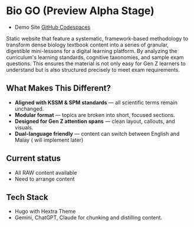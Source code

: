 # Bio GO (Preview Alpha Stage)

- Demo Site [GitHub Codespaces](https://github.com/codespaces) 

Static website that feature a systematic, framework-based methodology to transform dense biology textbook content into a series of granular, digestible mini-lessons for a digital learning platform. By analyzing the curriculum's learning standards, cognitive taxonomies, and sample exam questions.  This ensures the material is not only easy for Gen Z learners to understand but is also structured precisely to meet exam requirements.

## What Makes This Different?

- **Aligned with KSSM & SPM standards** — all scientific terms remain unchanged.  
- **Modular format** — topics are broken into short, focused sections.  
- **Designed for Gen Z attention spans** — clean layout, callouts, and visuals.  
- **Dual-language friendly** — content can switch between English and Malay ( will implement later)

## Current status
- All RAW content available
- Need to arrange content

## Tech Stack

- Hugo with Hextra Theme
- Gemini, ChatGPT, Claude for chunking and distilling content. 
